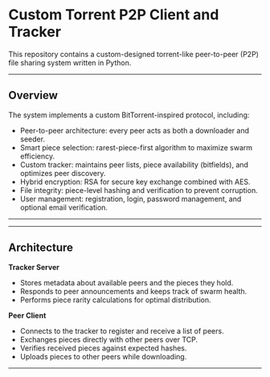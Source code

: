 # Custom Torrent P2P Client and Tracker

This repository contains a custom-designed torrent-like peer-to-peer (P2P) file sharing system written in Python.  

---

## Overview

The system implements a custom BitTorrent-inspired protocol, including:
- Peer-to-peer architecture: every peer acts as both a downloader and seeder.
- Smart piece selection: rarest-piece-first algorithm to maximize swarm efficiency.
- Custom tracker: maintains peer lists, piece availability (bitfields), and optimizes peer discovery.
- Hybrid encryption: RSA for secure key exchange combined with AES.
- File integrity: piece-level hashing and verification to prevent corruption.
- User management: registration, login, password management, and optional email verification.

---

---

## Architecture

**Tracker Server**
- Stores metadata about available peers and the pieces they hold.
- Responds to peer announcements and keeps track of swarm health.
- Performs piece rarity calculations for optimal distribution.

**Peer Client**
- Connects to the tracker to register and receive a list of peers.
- Exchanges pieces directly with other peers over TCP.
- Verifies received pieces against expected hashes.
- Uploads pieces to other peers while downloading.

---

